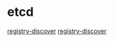 # etcd

[registry-discover](https://www.cnblogs.com/sevenPP/p/8149890.html)
[registry-discover](https://github.com/Bulesxz/grpc_etcd_example)
